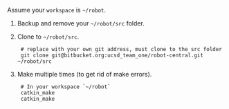 Assume your `workspace` is `~/robot`.

1. Backup and remove your `~/robot/src` folder.
2. Clone to `~/robot/src`.

        # replace with your own git address, must clone to the src folder
        git clone git@bitbucket.org:ucsd_team_one/robot-central.git ~/robot/src

3. Make multiple times (to get rid of make errors).

        # In your workspace `~/robot`
        catkin_make
        catkin_make
